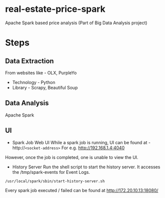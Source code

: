 # real-estate-price-spark
Apache Spark based price analysis (Part of Big Data Analysis project)

# Steps
## Data Extraction
From websites like - OLX, PurpleYo 
+ Technology - Python 
+ Library - Scrapy, Beautiful Soup

## Data Analysis
Apache Spark

## UI 
+ Spark Job Web UI
While a spark job is running, UI can be found at - http://`<socket-address>`
For e.g. http://192.168.1.4:4040

However, once the job is completed, one is unable to view the UI.

+ History Server
Run the shell script to start the history server. It accesses the /tmp/spark-events for Event Logs.

`/usr/local/spark/sbin/start-history-server.sh`

Every spark job executed / failed can be found at http://172.20.10.13:18080/

